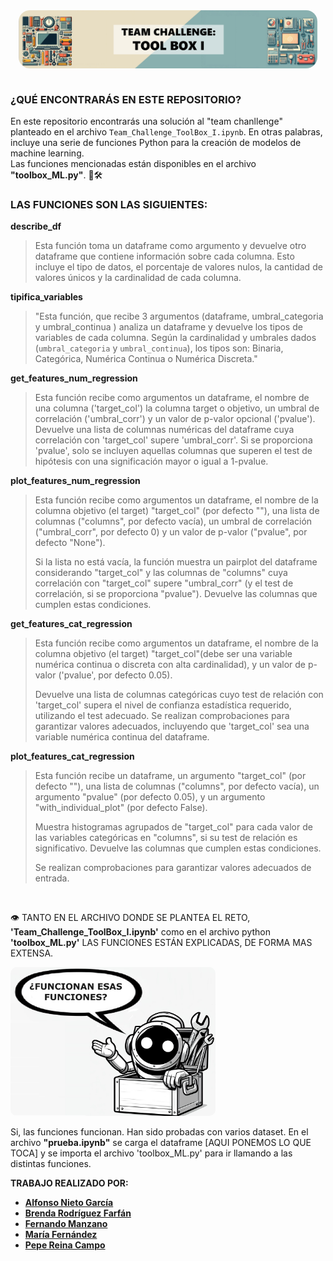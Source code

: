 <div style="display: flex; justify-content: center;">
    <img src="./imagenes/ban.png" style="border-radius: 18px; width: 95%;">
</div> 
  
<br>

### ¿QUÉ ENCONTRARÁS EN ESTE REPOSITORIO?

En este repositorio encontrarás una solución al "team chanllenge" planteado en el archivo `Team_Challenge_ToolBox_I.ipynb`. En otras palabras, incluye una serie de funciones Python para la creación de modelos de machine learning.  
Las funciones mencionadas están disponibles en el archivo **"toolbox_ML.py"**. 🧰🛠️

### LAS FUNCIONES SON LAS SIGUIENTES:

**describe_df** 
> Esta función toma un dataframe como argumento y devuelve otro dataframe que contiene información sobre cada columna. Esto incluye el tipo de datos, el porcentaje de valores nulos, la cantidad de valores únicos y la cardinalidad de cada columna.


**tipifica_variables**  
>"Esta función, que recibe 3 argumentos (dataframe, umbral_categoria y umbral_continua ) analiza un dataframe y devuelve los  tipos de variables de cada columna. Según la cardinalidad y umbrales dados (`umbral_categoria` y `umbral_continua`), los tipos son: Binaria, Categórica, Numérica Continua o Numérica Discreta."

**get_features_num_regression**  
>Esta función recibe como argumentos un dataframe, el nombre de una columna ('target_col') la columna target o objetivo, un umbral de correlación ('umbral_corr') y un valor de p-valor opcional ('pvalue'). Devuelve una lista de columnas numéricas del dataframe cuya correlación con 'target_col' supere 'umbral_corr'. Si se proporciona 'pvalue', solo se incluyen aquellas columnas que superen el test de hipótesis con una significación mayor o igual a 1-pvalue.  

**plot_features_num_regression**  
>Esta función recibe como argumentos un dataframe, el nombre de la columna objetivo (el target) "target_col" (por defecto ""), una lista de columnas ("columns", por defecto vacía), un umbral de correlación ("umbral_corr", por defecto 0) y un valor de p-valor ("pvalue", por defecto "None").
>
>Si la lista no está vacía, la función muestra un pairplot del dataframe considerando "target_col" y las columnas de "columns" cuya correlación con "target_col" supere "umbral_corr" (y el test de correlación, si se proporciona "pvalue"). Devuelve las columnas que cumplen estas condiciones.


**get_features_cat_regression**  
>Esta función recibe como argumentos un dataframe, el nombre de la columna objetivo (el target) "target_col"(debe ser una variable numérica continua o discreta con alta cardinalidad), y un valor de p-valor ('pvalue', por defecto 0.05).
>
>Devuelve una lista de columnas categóricas cuyo test de relación con 'target_col' supera el nivel de confianza estadística requerido, utilizando el test adecuado. Se realizan comprobaciones para garantizar valores adecuados, incluyendo que 'target_col' sea una variable numérica continua del dataframe.


**plot_features_cat_regression** 
>Esta función recibe un dataframe, un argumento "target_col" (por defecto ""), una lista de columnas ("columns", por defecto vacía), un argumento "pvalue" (por defecto 0.05), y un argumento "with_individual_plot" (por defecto False).
>
>Muestra histogramas agrupados de "target_col" para cada valor de las variables categóricas en "columns", si su test de relación es significativo. Devuelve las columnas que cumplen estas condiciones.
>
>Se realizan comprobaciones para garantizar valores adecuados de entrada.    
<br>  

👁️ TANTO EN EL ARCHIVO DONDE SE PLANTEA EL RETO, **'Team_Challenge_ToolBox_I.ipynb'** como en el archivo python **'toolbox_ML.py'** LAS FUNCIONES ESTÁN EXPLICADAS, DE FORMA MAS EXTENSA.

<img src="imagenes/cajin.jpg" alt="Descripción de la imagen" style="border-radius: 10px; width: 65%;">  

<br>    

Si, las funciones funcionan. Han sido probadas con varios dataset. 
En el archivo **"prueba.ipynb"** se carga el dataframe [AQUI PONEMOS LO QUE TOCA] y se importa el archivo 'toolbox_ML.py'  para ir llamando a las distintas funciones. 



  
**TRABAJO REALIZADO POR:** 

- [**Alfonso Nieto García**](https://github.com/ANG112)
- [**Brenda Rodríguez Farfán**](https://github.com/BrendzRdgz)
- [**Fernando Manzano**](https://github.com/FernandoManzanoC)
- [**María Fernández**](https://github.com/MariaRepository)
- [**Pepe Reina Campo**](https://github.com/PepeReinaCampo )
